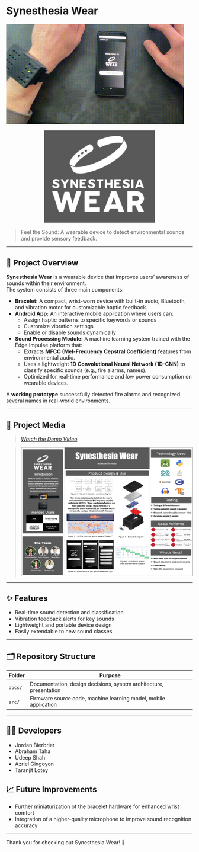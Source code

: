 

# Synesthesia Wear

![Tracking Example](docs/UserGuide/demo.gif)

<p align="center">
  <img src="docs/Presentations/EXPO/logo.png" alt="synesthesiaWear Logo" width="300"/>
</p>

> Feel the Sound: A wearable device to detect environmental sounds and provide sensory feedback.

---

## 📖 Project Overview

**Synesthesia Wear** is a wearable device that improves users’ awareness of sounds within their environment.  
The system consists of three main components:

- **Bracelet:** A compact, wrist-worn device with built-in audio, Bluetooth, and vibration motor for customizable haptic feedback.
- **Android App:** An interactive mobile application where users can:
  - Assign haptic patterns to specific keywords or sounds
  - Customize vibration settings
  - Enable or disable sounds dynamically
- **Sound Processing Module:** A machine learning system trained with the Edge Impulse platform that:
  - Extracts **MFCC (Mel-Frequency Cepstral Coefficient)** features from environmental audio.
  - Uses a lightweight **1D Convolutional Neural Network (1D-CNN)** to classify specific sounds (e.g., fire alarms, names).
  - Optimized for real-time performance and low power consumption on wearable devices.

A **working prototype** successfully detected fire alarms and recognized several names in real-world environments.

---


## 📸 Project Media
> _[Watch the Demo Video](docs/UserGuide/UserGuideVideo.mov)_

<!-- >[![View Poster](docs/poster_thumbnail.png)](docs/poster.pdf) -->

> ![View Poster](docs/Presentations/EXPO/Poster.png)

---

## ✨ Features
- Real-time sound detection and classification
- Vibration feedback alerts for key sounds
- Lightweight and portable device design
- Easily extendable to new sound classes

---


## 🗂 Repository Structure

| Folder           | Purpose                                                   |
|-----------------------|-----------------------------------------------------------|
| `docs/`               | Documentation, design decisions, system architecture, presentation     |
| `src/`                | Firmware source code, machine learning model, mobile application          |



---

## 👨‍💻 Developers
- Jordan Bierbrier
- Abraham Taha
- Udeep Shah
- Azriel Gingoyon
- Taranjit Lotey




## 📈 Future Improvements
- Further miniaturization of the bracelet hardware for enhanced wrist comfort
- Integration of a higher-quality microphone to improve sound recognition accuracy

---

Thank you for checking out Synesthesia Wear! 🎉
